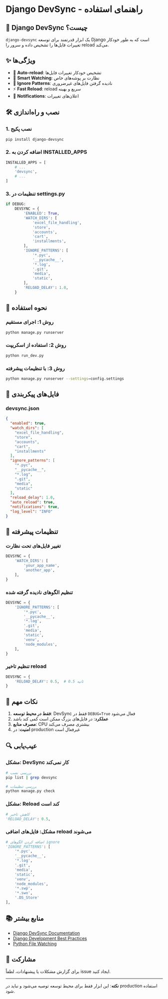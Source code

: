 # Django DevSync - راهنمای استفاده

## 🚀 Django DevSync چیست؟

`django-devsync` یک ابزار قدرتمند برای توسعه Django است که به طور خودکار تغییرات فایل‌ها را تشخیص داده و سرور را reload می‌کند.

## ✨ ویژگی‌ها

- 🔄 **Auto-reload**: تشخیص خودکار تغییرات فایل‌ها
- 📁 **Smart Watching**: نظارت بر پوشه‌های خاص
- 🚫 **Ignore Patterns**: نادیده گرفتن فایل‌های غیرضروری
- ⚡ **Fast Reload**: reload سریع و بهینه
- 🔔 **Notifications**: اعلان‌های تغییرات

## 🛠️ نصب و راه‌اندازی

### 1. نصب پکیج
```bash
pip install django-devsync
```

### 2. اضافه کردن به INSTALLED_APPS
```python
INSTALLED_APPS = [
    # ...
    'devsync',
    # ...
]
```

### 3. تنظیمات در settings.py
```python
if DEBUG:
    DEVSYNC = {
        'ENABLED': True,
        'WATCH_DIRS': [
            'excel_file_handling',
            'store',
            'accounts',
            'cart',
            'installments',
        ],
        'IGNORE_PATTERNS': [
            '*.pyc',
            '__pycache__',
            '*.log',
            '.git',
            'media',
            'static',
        ],
        'RELOAD_DELAY': 1.0,
    }
```

## 🎯 نحوه استفاده

### روش 1: اجرای مستقیم
```bash
python manage.py runserver
```

### روش 2: استفاده از اسکریپت
```bash
python run_dev.py
```

### روش 3: با تنظیمات پیشرفته
```bash
python manage.py runserver --settings=config.settings
```

## 📁 فایل‌های پیکربندی

### devsync.json
```json
{
  "enabled": true,
  "watch_dirs": [
    "excel_file_handling",
    "store",
    "accounts",
    "cart",
    "installments"
  ],
  "ignore_patterns": [
    "*.pyc",
    "__pycache__",
    "*.log",
    ".git",
    "media",
    "static"
  ],
  "reload_delay": 1.0,
  "auto_reload": true,
  "notifications": true,
  "log_level": "INFO"
}
```

## 🔧 تنظیمات پیشرفته

### تغییر فایل‌های تحت نظارت
```python
DEVSYNC = {
    'WATCH_DIRS': [
        'your_app_name',
        'another_app',
    ],
}
```

### تنظیم الگوهای نادیده گرفته شده
```python
DEVSYNC = {
    'IGNORE_PATTERNS': [
        '*.pyc',
        '__pycache__',
        '*.log',
        '.git',
        'media',
        'static',
        'venv',
        'node_modules',
    ],
}
```

### تنظیم تاخیر reload
```python
DEVSYNC = {
    'RELOAD_DELAY': 0.5,  # 0.5 ثانیه
}
```

## 🚨 نکات مهم

1. **فقط در محیط توسعه**: DevSync فقط در `DEBUG=True` فعال می‌شود
2. **عملکرد**: در فایل‌های بزرگ ممکن است کمی کند باشد
3. **مصرف منابع**: CPU بیشتری مصرف می‌کند
4. **امنیت**: در production غیرفعال است

## 🔍 عیب‌یابی

### مشکل: DevSync کار نمی‌کند
```bash
# بررسی نصب
pip list | grep devsync

# بررسی تنظیمات
python manage.py check
```

### مشکل: Reload کند است
```python
# کاهش تاخیر
'RELOAD_DELAY': 0.5,
```

### مشکل: فایل‌های اضافی reload می‌شوند
```python
# اضافه کردن الگوهای ignore
'IGNORE_PATTERNS': [
    '*.pyc',
    '__pycache__',
    '*.log',
    '.git',
    'media',
    'static',
    'venv',
    'node_modules',
    '*.swp',
    '*.swo',
    '.DS_Store'
],
```

## 📚 منابع بیشتر

- [Django DevSync Documentation](https://github.com/your-repo/django-devsync)
- [Django Development Best Practices](https://docs.djangoproject.com/en/stable/howto/deployment/)
- [Python File Watching](https://docs.python.org/3/library/watchdog.html)

## 🤝 مشارکت

برای گزارش مشکلات یا پیشنهادات، لطفاً issue ایجاد کنید.

---

**نکته**: این ابزار فقط برای محیط توسعه توصیه می‌شود و نباید در production استفاده شود. 